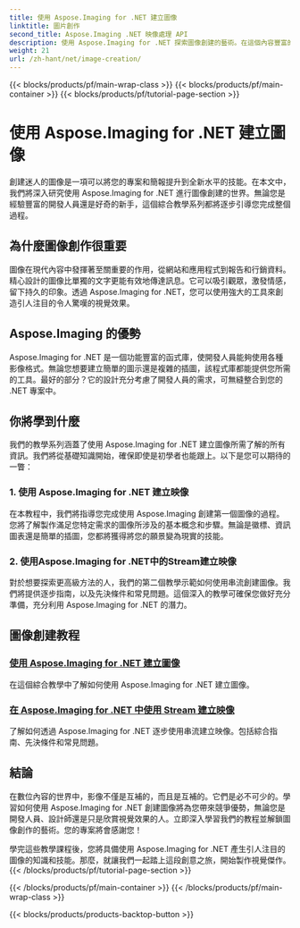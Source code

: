 ```yaml
---
title: 使用 Aspose.Imaging for .NET 建立圖像
linktitle: 圖片創作
second_title: Aspose.Imaging .NET 映像處理 API
description: 使用 Aspose.Imaging for .NET 探索圖像創建的藝術。在這個內容豐富的教學系列中學習製作令人驚嘆的視覺效果。
weight: 21
url: /zh-hant/net/image-creation/
---
```


{{< blocks/products/pf/main-wrap-class >}}
{{< blocks/products/pf/main-container >}}
{{< blocks/products/pf/tutorial-page-section >}}

# 使用 Aspose.Imaging for .NET 建立圖像


創建迷人的圖像是一項可以將您的專案和簡報提升到全新水平的技能。在本文中，我們將深入研究使用 Aspose.Imaging for .NET 進行圖像創建的世界。無論您是經驗豐富的開發人員還是好奇的新手，這個綜合教學系列都將逐步引導您完成整個過程。

## 為什麼圖像創作很重要

圖像在現代內容中發揮著至關重要的作用，從網站和應用程式到報告和行銷資料。精心設計的圖像比單獨的文字更能有效地傳達訊息。它可以吸引觀眾，激發情感，留下持久的印象。透過 Aspose.Imaging for .NET，您可以使用強大的工具來創造引人注目的令人驚嘆的視覺效果。

## Aspose.Imaging 的優勢

Aspose.Imaging for .NET 是一個功能豐富的函式庫，使開發人員能夠使用各種影像格式。無論您想要建立簡單的圖示還是複雜的插圖，該程式庫都能提供您所需的工具。最好的部分？它的設計充分考慮了開發人員的需求，可無縫整合到您的 .NET 專案中。

## 你將學到什麼

我們的教學系列涵蓋了使用 Aspose.Imaging for .NET 建立圖像所需了解的所有資訊。我們將從基礎知識開始，確保即使是初學者也能跟上。以下是您可以期待的一瞥：

### 1. 使用 Aspose.Imaging for .NET 建立映像
   在本教程中，我們將指導您完成使用 Aspose.Imaging 創建第一個圖像的過程。您將了解製作滿足您特定需求的圖像所涉及的基本概念和步驟。無論是徽標、資訊圖表還是簡單的插圖，您都將獲得將您的願景變為現實的技能。

### 2. 使用Aspose.Imaging for .NET中的Stream建立映像
   對於想要探索更高級方法的人，我們的第二個教學示範如何使用串流創建圖像。我們將提供逐步指南，以及先決條件和常見問題。這個深入的教學可確保您做好充分準備，充分利用 Aspose.Imaging for .NET 的潛力。

## 圖像創建教程
### [使用 Aspose.Imaging for .NET 建立圖像](./create-an-image/)
在這個綜合教學中了解如何使用 Aspose.Imaging for .NET 建立圖像。
### [在 Aspose.Imaging for .NET 中使用 Stream 建立映像](./create-image-using-stream/)
了解如何透過 Aspose.Imaging for .NET 逐步使用串流建立映像。包括綜合指南、先決條件和常見問題。

## 結論

在數位內容的世界中，影像不僅是互補的，而且是互補的。它們是必不可少的。學習如何使用 Aspose.Imaging for .NET 創建圖像將為您帶來競爭優勢，無論您是開發人員、設計師還是只是欣賞視覺效果的人。立即深入學習我們的教程並解鎖圖像創作的藝術。您的專案將會感謝您！

學完這些教學課程後，您將具備使用 Aspose.Imaging for .NET 產生引人注目的圖像的知識和技能。那麼，就讓我們一起踏上這段創意之旅，開始製作視覺傑作。
{{< /blocks/products/pf/tutorial-page-section >}}

{{< /blocks/products/pf/main-container >}}
{{< /blocks/products/pf/main-wrap-class >}}

{{< blocks/products/products-backtop-button >}}
